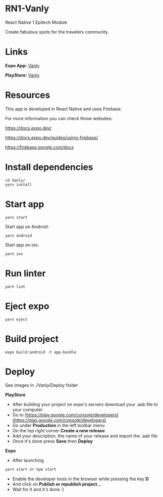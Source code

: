 # RN1-Vanly
React Native 1 Epitech Module

Create fabulous spots for the travelers community.

# Links

**Expo App:**
  [Vanly](exp://exp.host/@mathieuv/Vanly)

**PlayStore:**
  [Vanly](https://play.google.com/store/apps/details?id=com.vanly.vanly)

# Resources
This app is developed in React Native and uses Firebase.

For more information you can check those websites:

  https://docs.expo.dev/

  https://docs.expo.dev/guides/using-firebase/

  https://firebase.google.com/docs

# Install dependencies

    cd Vanly/
    yarn install

# Start app

    yarn start
    
Start app on Android:

    yarn android
    
Start app on ios:

    yarn ios
    
# Run linter

    yarn lint
    
# Eject expo

    yarn eject
    
# Build project

    expo build:android -t app-bundle

# Deploy
See images in ./Vanly/Deploy folder

**PlayStore**
- After building your project on expo's servers download your .aab file to your computer
- Go to [https://play.google.com/console/developers](https://play.google.com/console/developers)
- Go under **Production** in the left toolbar menu
- On the top right corner **Create a new release**
- Add your description, the name of your release and import the .aab file
- Once it's done press **Save** then **Deploy**

**Expo**
- After launching
```sh
yarn start or npm start
```
- Enable the developer tools in the browser while pressing the key **D**
- And click on **Publish or republish project...**
- Wait for it and it's done :) 
